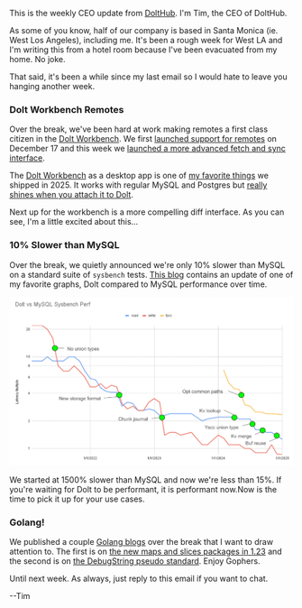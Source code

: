 This is the weekly CEO update from [DoltHub](https://www.dolthub.com/). I'm Tim, the CEO of DoltHub. 

As some of you know, half of our company is based in Santa Monica (ie. West Los Angeles), including me. It's been a rough week for West LA and I'm writing this from a hotel room because I've been evacuated from my home. No joke.

That said, it's been a while since my last email so I would hate to leave you hanging another week.

### Dolt Workbench Remotes

Over the break, we've been hard at work making remotes a first class citizen in the [Dolt Workbench](https://github.com/dolthub/dolt-workbench). We first [launched support for remotes](https://www.dolthub.com/blog/2024-12-17-announcing-the-dolt-workbench-remotes-tab/) on December 17 and this week we [launched a more advanced fetch and sync interface](https://www.dolthub.com/blog/2025-01-07-fetching-and-syncing-remotes-using-the-dolt-workbench/). 

The [Dolt Workbench](https://github.com/dolthub/dolt-workbench) as a desktop app is one of [my favorite things](https://www.dolthub.com/blog/2024-12-30-dolt-wrapped/) we shipped in 2025. It works with regular MySQL and Postgres but [really shines when you attach it to Dolt](https://www.dolthub.com/blog/2024-12-02-workbench-better-with-version-control/). 

Next up for the workbench is a more compelling diff interface. As you can see, I'm a little excited about this...

### 10% Slower than MySQL

Over the break, we quietly announced we're only 10% slower than MySQL on a standard suite of `sysbench` tests. [This blog](https://www.dolthub.com/blog/2024-12-23-2024-perf-summary/) contains an update of one of my favorite graphs, Dolt compared to MySQL performance over time.

[![Dolt vs MySQL Latency](../images/dolt-mysql-latency-graph.png)](https://www.dolthub.com/blog/2024-12-23-2024-perf-summary/)

We started at 1500% slower than MySQL and now we're less than 15%. If you're waiting for Dolt to be performant, it is performant now.Now is the time to pick it up for your use cases.

### Golang!

We published a couple [Golang blogs](https://www.dolthub.com/blog/?q=golang) over the break that I want to draw attention to. The first is on [the new maps and slices packages in 1.23](https://www.dolthub.com/blog/2024-12-20-collection-functions-in-go-1-23/) and the second is on [the DebugString pseudo standard](https://www.dolthub.com/blog/2025-01-03-gos-debug-string-pseudo-standard/). Enjoy Gophers.

Until next week. As always, just reply to this email if you want to chat.

--Tim